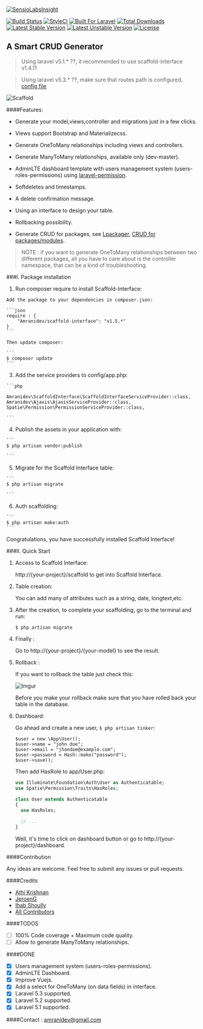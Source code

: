 [![SensioLabsInsight](https://insight.sensiolabs.com/projects/4c35ba52-551e-4d62-adb8-ff5199c54801/big.png)](https://insight.sensiolabs.com/projects/4c35ba52-551e-4d62-adb8-ff5199c54801)

[![Build Status](https://travis-ci.org/amranidev/scaffold-interface.svg?branch=master)](https://travis-ci.org/amranidev/scaffold-interface)
[![StyleCI](https://styleci.io/repos/45497055/shield?style=flat)](https://styleci.io/repos/45497055)
[![Built For Laravel](https://img.shields.io/badge/built%20for-laravel-blue.svg)](http://laravel.com)
[![Total Downloads](https://poser.pugx.org/amranidev/scaffold-interface/downloads)](https://packagist.org/packages/amranidev/scaffold-interface)
[![Latest Stable Version](https://poser.pugx.org/amranidev/scaffold-interface/v/stable)](https://packagist.org/packages/amranidev/scaffold-interface)
[![Latest Unstable Version](https://poser.pugx.org/amranidev/scaffold-interface/v/unstable)](https://packagist.org/packages/amranidev/scaffold-interface)
[![License](https://poser.pugx.org/amranidev/scaffold-interface/license)](https://packagist.org/packages/amranidev/scaffold-interface)

## A Smart CRUD Generator

> Using laravel v5.1.* ??, it recommended to use scaffold-interface v1.4.11

> Using laravel v5.3.* ??, make sure that routes path is configured, [config file](https://github.com/amranidev/scaffold-interface/blob/master/config/config.php#L69)

![Scaffold](http://i.imgur.com/65uhrP7.gif)

####Features:

+ Generate your model,views,controller and migrations just in a few clicks.

+ Views support Bootstrap and Materializecss.

+ Generate OneToMany relationships including views and controllers.

+ Generate ManyToMany relationships, available only (dev-master).

+ AdminLTE dashboard template with users management system (users-roles-permissions) using [laravel-permission](https://github.com/spatie/laravel-permission).

+ Softdeletes and timestamps.

+ A delete confirmation message.

+ Using an interface to design your table.

+ Rollbacking possibility.

+ Generate CRUD for packages, see [Lpackager](https://github.com/amranidev/lpackager), [CRUD for packages/modules](http://amranidev.github.io/blog/site/crud-generator-for-packages/).

> NOTE : if you want to generate OneToMany relationships between two different packages, all you have to care about is the controller namespace, that can be a kind of troubleshooting.

###I. Package installation

  1. Run composer require to install Scaffold-Interface:
  
    Add the package to your dependencies in composer.json:
    
    ```json
    require : {
        "Amranidev/scaffold-interface": "v1.5.*"
    }
    ```
    
    Then update composer:
    
    ```
    $ composer update
    ```
    
  3. Add the service providers to config/app.php:

    ```php

    Amranidev\ScaffoldInterface\ScaffoldInterfaceServiceProvider::class,
    Amranidev\Ajaxis\AjaxisServiceProvider::class,
    Spatie\Permission\PermissionServiceProvider::class,
  
    ```

  4. Publish the assets in your application with:

    ```
    $ php artisan vendor:publish
  
    ```

  5. Migrate for the Scaffold Interface table:
  
    ```
    $ php artisan migrate

    ```
  6. Auth scaffolding:
  
    ```
    $ php artisan make:auth
    ```

Congratulations, you have successfully installed Scaffold Interface!

###II. Quick Start
  
  1. Access to Scaffold Interface:
    
     http://{your-project}/scaffold to get into Scaffold Interface.
  
  2. Table creation:

     You can add many of attributes such as a string, date, longtext,etc.

  3. After the creation, to complete your scaffolding, go to the terminal and run:  
     
     ```
     $ php artisan migrate
     
     ```
  
  4. Finally :
     
     Go to http://{your-project}/{your-model} to see the result.
      
  5. Rollback :  

      If you want to rollback the table just check this:
      
      ![Imgur](http://i.imgur.com/dnYc2ZE.png)

      Before you make your rollback make sure that you have rolled back your table in the database.

  6. Dashboard:
      
      Go ahead and create a new user, `$ php artisan tinker`:
      
      ```
      $user = new \App\User();
      $user->name = "john doe";
      $user->email = "jhondoe@example.com";
      $user->password = Hash::make("password");
      $user->save();
      ```
      
      Then add HasRole to app/User.php:
      
      ```php
      use Illuminate\Foundation\Auth\User as Authenticatable;
      use Spatie\Permission\Traits\HasRoles;

      class User extends Authenticatable
      {
        use HasRoles;

        // ...
      }
      ```
      
      Well, it's time to click on dashboard button or go to http://{your-project}/dashboard.
      
####Contribution

 Any ideas are welcome. Feel free to submit any issues or pull requests.

####Credits

+ [Athi Krishnan](https://github.com/athikrishnan)
+ [JeroenG](https://github.com/Jeroen-G)
+ [Ihab Shoully](https://github.com/shoully)
+ [All Contributors](../../contributors)

####TODOS

 - [ ] 100% Code coverage + Maximum code quality.
 - [ ] Allow to generate ManyToMany relationships.

####DONE
 - [x] Users management system (users-roles-permissions).
 - [x] AdminLTE Dashboard.  
 - [x] Improve Vuejs.
 - [x] Add a select for OneToMany (on data fields) in interface.  
 - [x] Laravel 5.3 supported.
 - [x] Laravel 5.2 supported.
 - [x] Laravel 5.1 supported.

####Contact : amranidev@gmail.com
